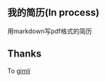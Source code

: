 我的简历(In process)
--------------------

用markdown写pdf格式的简历

Thanks
------

To [gimli](https://github.com/walle/gimli)
